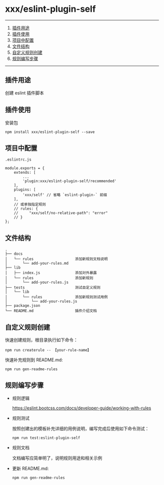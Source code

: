 # xxx/eslint-plugin-self

----
1. [插件用途](#jump1)
2. [插件使用](#jump2)
3. [项目中配置](#jump3)
4. [文件结构](#jump4)
5. [自定义规则创建](#jump5)
6. [规则编写步骤](#jump6)
----

## <span id="jump1">插件用途</span>
创建 eslint 插件脚本

## <span id="jump2">插件使用</span>
安装包
```
npm install xxx/eslint-plugin-self --save
```

## <span id="jump3">项目中配置</span>
`.eslintrc.js`
```
module.exports = {
    extends: [
        ...
        'plugin:xxx/eslint-plugin-self/recommended'
    ],
    plugins: [
        'xxx/self' // 省略 `eslint-plugin-` 前缀
    ],
    // 或单独指定规则
    // rules: {
    //     "xxx/self/no-relative-path": "error"
    // }
};
```

## <span id="jump4">文件结构</span>
    .
    ├── docs                         
    │   └── rules                   添加新规则文档说明
    │       └── add-your-rules.md     
    ├── lib           
    │   ├── index.js                添加对外暴露           
    │   └── rules                   添加新规则
    │       └── add-your-rules.js     
    ├── tests                       测试自定义规则
    │   └── lib
    │       └── rules               添加新规则测试用例
    │           └── add-your-rules.js
    ├── package.json
    └── README.md                   插件介绍文档


## <span id="jump5">自定义规则创建</span>

快速创建规则，根目录执行如下命令：
```
npm run createrule -- 【your-rule-name】
```

快速补充规则到 README.md:
```
npm run gen-readme-rules
```

## <span id="jump6">规则编写步骤</span>
- 规则逻辑

    https://eslint.bootcss.com/docs/developer-guide/working-with-rules

- 规则测试

    按照创建出的模板补充详细的用例说明，编写完成后使用如下命令测试：
    ```
    npm run test:eslint-plugin-self
    ```

- 规则文档

    文档编写应简单明了，说明规则用途和相关示例

- 更新 README.md:
    ```
    npm run gen-readme-rules
    ```



